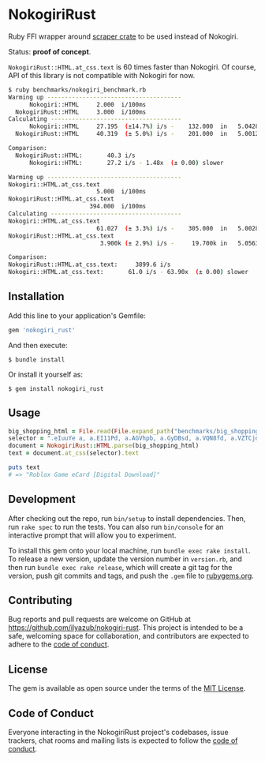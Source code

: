 # NokogiriRust

Ruby FFI wrapper around [scraper crate](https://crates.io/crates/scraper) to be used instead of Nokogiri.

Status: **proof of concept**.

`NokogiriRust::HTML.at_css.text` is 60 times faster than Nokogiri. Of course, API of this library is not compatible with Nokogiri for now.

```bash
$ ruby benchmarks/nokogiri_benchmark.rb
Warming up --------------------------------------
      Nokogiri::HTML     2.000  i/100ms
  NokogiriRust::HTML     3.000  i/100ms
Calculating -------------------------------------
      Nokogiri::HTML     27.195  (±14.7%) i/s -    132.000  in   5.042868s
  NokogiriRust::HTML     40.319  (± 5.0%) i/s -    201.000  in   5.001218s

Comparison:
  NokogiriRust::HTML:       40.3 i/s
      Nokogiri::HTML:       27.2 i/s - 1.48x  (± 0.00) slower

Warming up --------------------------------------
Nokogiri::HTML.at_css.text
                         5.000  i/100ms
NokogiriRust::HTML.at_css.text
                       394.000  i/100ms
Calculating -------------------------------------
Nokogiri::HTML.at_css.text
                         61.027  (± 3.3%) i/s -    305.000  in   5.002827s
NokogiriRust::HTML.at_css.text
                          3.900k (± 2.9%) i/s -     19.700k in   5.056373s

Comparison:
NokogiriRust::HTML.at_css.text:     3899.6 i/s
Nokogiri::HTML.at_css.text:       61.0 i/s - 63.90x  (± 0.00) slower
```

## Installation

Add this line to your application's Gemfile:

```ruby
gem 'nokogiri_rust'
```

And then execute:

    $ bundle install

Or install it yourself as:

    $ gem install nokogiri_rust

## Usage

```ruby
big_shopping_html = File.read(File.expand_path("benchmarks/big_shopping.html", __dir__))
selector = ".eIuuYe a, a.EI11Pd, a.AGVhpb, a.GyDBsd, a.VQN8fd, a.VZTCjd, a.REX1ub, a.sHaywe"
document = NokogiriRust::HTML.parse(big_shopping_html)
text = document.at_css(selector).text

puts text
# => "Roblox Game eCard [Digital Download]"
```

## Development

After checking out the repo, run `bin/setup` to install dependencies. Then, run `rake spec` to run the tests. You can also run `bin/console` for an interactive prompt that will allow you to experiment.

To install this gem onto your local machine, run `bundle exec rake install`. To release a new version, update the version number in `version.rb`, and then run `bundle exec rake release`, which will create a git tag for the version, push git commits and tags, and push the `.gem` file to [rubygems.org](https://rubygems.org).

## Contributing

Bug reports and pull requests are welcome on GitHub at https://github.com/ilyazub/nokogiri-rust. This project is intended to be a safe, welcoming space for collaboration, and contributors are expected to adhere to the [code of conduct](https://github.com/ilyazub/nokogiri-rust/blob/master/CODE_OF_CONDUCT.md).

## License

The gem is available as open source under the terms of the [MIT License](https://opensource.org/licenses/MIT).

## Code of Conduct

Everyone interacting in the NokogiriRust project's codebases, issue trackers, chat rooms and mailing lists is expected to follow the [code of conduct](https://github.com/ilyazub/nokogiri-rust/blob/master/CODE_OF_CONDUCT.md).
